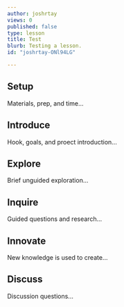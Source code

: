```yaml
---
author: joshrtay
views: 0
published: false
type: lesson
title: Test
blurb: Testing a lesson.
id: "joshrtay-ONl94LG"

---
```


## Setup
Materials, prep, and time...

## Introduce
Hook, goals, and proect introduction...

## Explore
Brief unguided exploration...

## Inquire
Guided questions and research...

## Innovate
New knowledge is used to create...

## Discuss
Discussion questions...
